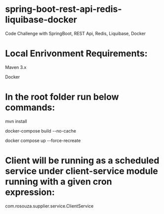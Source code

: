 # spring-boot-rest-api-redis-liquibase-docker
Code Challenge with SpringBoot, REST Api, Redis, Liquibase, Docker

# Local Enrivonment Requirements:
Maven 3.x

Docker

# In the root folder run below commands:

mvn install

docker-compose build --no-cache

docker compose up --force-recreate

# Client will be running as a scheduled service under client-service module running with a given cron expression:

com.rosouza.supplier.service.ClientService
